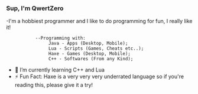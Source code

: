 ### Sup, I'm QwertZero

-I'm a hobbiest programmer and I like to do programming for fun, I really like it!

               --Programming with:
                    Java - Apps (Desktop, Mobile);
                    Lua - Scripts (Games, Cheats etc..);
                    Haxe - Games (Desktop, Mobile);
                    C++ - Softwares (From any Kind);
  
- 🌱 I’m currently learning C++ and Lua
- ⚡ Fun Fact: 
      Haxe is a very very very underrated language so if you're reading this, please give it a try!

